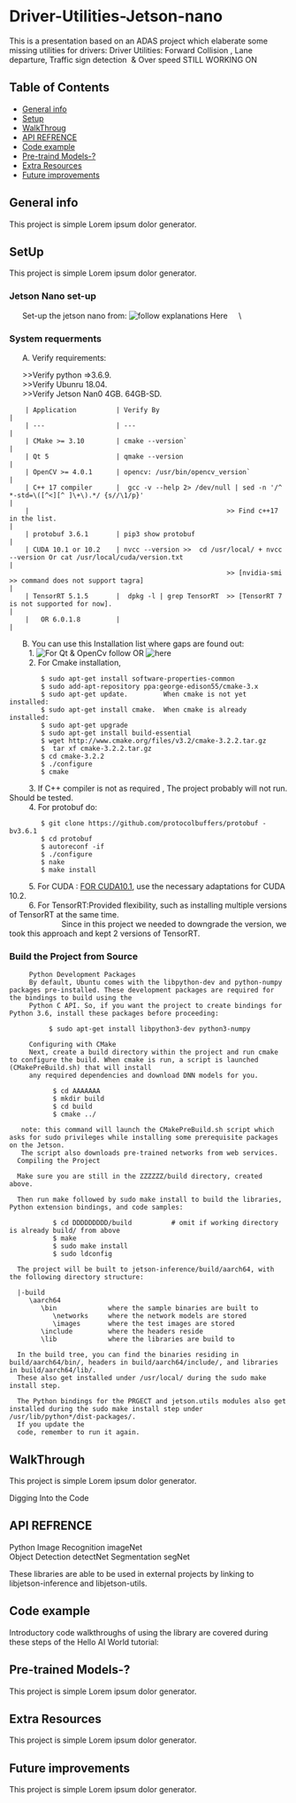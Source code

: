 # Driver-Utilities-Jetson-nano
This is a presentation based on an ADAS project which elaberate some missing utilities for drivers:
Driver Utilities: Forward Collision , Lane departure, Traffic sign detection  &amp; Over speed 
STILL WORKING ON

## Table of Contents
* [General info](#general-info)
* [Setup](#setup)
* [WalkThroug](#WalkThroug)
* [API REFRENCE](#API-REFERENCE)
* [Code example](#Code-example)
* [Pre-traind Models-?](#Pre-traind-Models-?)
* [Extra Resources](#Extra-Resources)
* [Future improvements](#Future-improvements)

## General info
This project is simple Lorem ipsum dolor generator.
## SetUp
This project is simple Lorem ipsum dolor generator.
	
  ### Jetson Nano set-up   

      Set-up the jetson nano from: ![follow explanations Here](https://developer.nvidia.com/embedded/learn/get-started-jetson-nano-devkit)       \
  ### System requerments   

      A. Verify requirements:     

         >>Verify python =>3.6.9.             
         >>Verify  Ubunru 18.04.          
         >>Verify Jetson Nan0 4GB. 64GB-SD.          
       
        | Application          | Verify By                                                                                                                                 |
        | ---                  | ---                                                                                                                                       |
        | CMake >= 3.10        | cmake --version`                                                                                                                          |
        | Qt 5                 | qmake --version                                                                                                                           | 
        | OpenCV >= 4.0.1      | opencv: /usr/bin/opencv_version`                                                                                                          |
        | C++ 17 compiler      |  gcc -v --help 2> /dev/null | sed -n '/^ *-std=\([^<][^ ]\+\).*/ {s//\1/p}'                                                               |                                        
        |                                                  >> Find c++17 in the list.                                                                                      | 
        | protobuf 3.6.1       | pip3 show protobuf                                                                                                                        |
        | CUDA 10.1 or 10.2    | nvcc --version >>  cd /usr/local/ + nvcc --version Or cat /usr/local/cuda/version.txt                                                     |
                                                           >> [nvidia-smi >> command does not support tagra]                                                               |  
        | TensorRT 5.1.5       |  dpkg -l | grep TensorRT  >> [TensorRT 7 is not supported for now].                                                                       |
        |   OR 6.0.1.8         |                                                                                                                                           | 


      B. You can use this Installation list where gaps are found out:      
         1.  ![For Qt & OpenCv follow](#https://github.com/vietanhdev/open-adas) OR ![here](#https://github.com/vietanhdev/open-adas)  \
         2.  For Cmake installation, 

            $ sudo apt-get install software-properties-common
            $ sudo add-apt-repository ppa:george-edison55/cmake-3.x
            $ sudo apt-get update.         When cmake is not yet installed:
            $ sudo apt-get install cmake.  When cmake is already installed:
            $ sudo apt-get upgrade
            $ sudo apt-get install build-essential
            $ wget http://www.cmake.org/files/v3.2/cmake-3.2.2.tar.gz
            $  tar xf cmake-3.2.2.tar.gz
            $ cd cmake-3.2.2
            $ ./configure
            $ cmake

         3. If C++ compiler is not as required , The project probably will not run. Should be tested.  
         4. For protobuf do: 

            $ git clone https://github.com/protocolbuffers/protobuf -bv3.6.1 
            $ cd protobuf
            $ autoreconf -if  
            $ ./configure
            $ nake
            $ make install      
            
         5. For CUDA :  [FOR CUDA10.1](#https://medium.com/@exesse/cuda-10-1-installation-on-ubuntu-18-04-lts-d04f89287130), use the necessary adaptations for CUDA 10.2.  
         6. For TensorRT:Provided flexibility, such as installing multiple versions of TensorRT at the same time.    
                         Since in this project we needed to downgrade the version, we took this approach and kept 2 versions of TensorRT. 
    
   ### Build the Project from Source  

         Python Development Packages
         By default, Ubuntu comes with the libpython-dev and python-numpy packages pre-installed. These development packages are required for the bindings to build using the 
         Python C API. So, if you want the project to create bindings for Python 3.6, install these packages before proceeding:

              $ sudo apt-get install libpython3-dev python3-numpy

         Configuring with CMake
         Next, create a build directory within the project and run cmake to configure the build. When cmake is run, a script is launched (CMakePreBuild.sh) that will install 
         any required dependencies and download DNN models for you.

               $ cd AAAAAAA   
               $ mkdir build
               $ cd build
               $ cmake ../

       note: this command will launch the CMakePreBuild.sh script which asks for sudo privileges while installing some prerequisite packages on the Jetson. 
       The script also downloads pre-trained networks from web services.
      Compiling the Project

      Make sure you are still in the ZZZZZZ/build directory, created above.

      Then run make followed by sudo make install to build the libraries, Python extension bindings, and code samples:

               $ cd DDDDDDDDD/build          # omit if working directory is already build/ from above
               $ make
               $ sudo make install
               $ sudo ldconfig

      The project will be built to jetson-inference/build/aarch64, with the following directory structure:

      |-build
         \aarch64
            \bin             where the sample binaries are built to
               \networks     where the network models are stored
               \images       where the test images are stored
            \include         where the headers reside
            \lib             where the libraries are build to

      In the build tree, you can find the binaries residing in build/aarch64/bin/, headers in build/aarch64/include/, and libraries in build/aarch64/lib/. 
      These also get installed under /usr/local/ during the sudo make install step.

      The Python bindings for the PRGECT and jetson.utils modules also get installed during the sudo make install step under /usr/lib/python*/dist-packages/. 
      If you update the 
      code, remember to run it again.
 
 ## WalkThrough
This project is simple Lorem ipsum dolor generator.
		    
   Digging Into the Code

## API REFRENCE
Python
  Image Recognition 	imageNet 	
  Object Detection 	 	detectNet
  Segmentation 	 	    segNet

  These libraries are able to be used in external projects by linking to libjetson-inference and libjetson-utils.

## Code example
  Introductory code walkthroughs of using the library are covered during these steps of the Hello AI World tutorial:
  
## Pre-trained Models-?
This project is simple Lorem ipsum dolor generator.

## Extra Resources
This project is simple Lorem ipsum dolor generator.

## Future improvements
This project is simple Lorem ipsum dolor generator.
	

  
    
    

